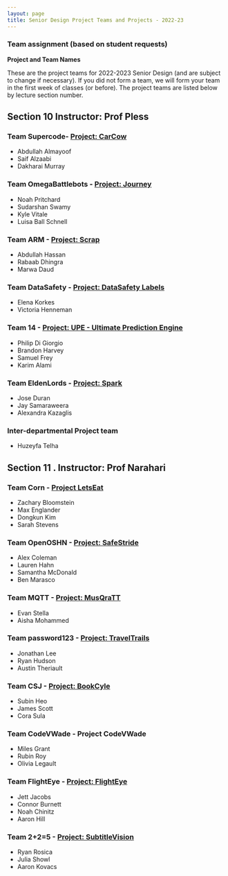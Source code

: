 ```yaml
---
layout: page
title: Senior Design Project Teams and Projects - 2022-23 
---
```


### Team assignment (based on student requests) ### 
<b>  Project and Team Names  </b>

These are the project teams for 2022-2023 Senior Design (and are subject to change if necessary). If you did not form a team, we will form your team in the first week of classes (or before).
The project teams are listed below by lecture section number.

## Section 10 Instructor: Prof Pless ##
### Team Supercode- [Project: CarCow](https://alzaabi2.github.io/carcow.github.io/) ###
- Abdullah Almayoof
- Saif Alzaabi
- Dakharai Murray

### Team OmegaBattlebots - [Project: Journey](https://noahpritchard9.github.io/omegaBattlebots/) ###
- Noah Pritchard
- Sudarshan Swamy
- Kyle Vitale
- Luisa Ball Schnell 

### Team ARM - [Project: Scrap](https://productbya-r-m.github.io/) ###
- Abdullah Hassan
- Rabaab Dhingra
- Marwa Daud

### Team DataSafety - [Project: DataSafety Labels](https://ekorkes.github.io/dataSafetyLabels/) ###
- Elena Korkes
- Victoria Henneman

### Team 14 - [Project: UPE - Ultimate Prediction Engine](https://sdesign-sbpk.github.io/) ###
- Philip Di Giorgio
- Brandon Harvey
- Samuel Frey
- Karim Alami

### Team EldenLords - [Project: Spark](https://joseduran15.github.io/Capstone-Design-Spark/) ###
- Jose Duran
- Jay Samaraweera
- Alexandra Kazaglis

### Inter-departmental Project team ###
- Huzeyfa Telha

## Section 11 . Instructor: Prof Narahari

### Team Corn - [Project LetsEat](https://menglander2019.github.io/LetsEat-Dev/website/) ###
- Zachary Bloomstein
- Max Englander
- Dongkun Kim
- Sarah Stevens

### Team OpenOSHN - [Project: SafeStride](https://safestride.github.io//) ###
- Alex Coleman
- Lauren Hahn
- Samantha McDonald
- Ben Marasco

### Team MQTT - [Project: MusQraTT](https://amohammed6.github.io/musqratt/) ###
- Evan Stella
- Aisha Mohammed

### Team password123 - [Project: TravelTrails](https://jonlee48.github.io/Travel-Trails/) ###
- Jonathan Lee
- Ryan Hudson
- Austin Theriault

### Team CSJ - [Project: BookCyle](https://aboutbookcycle.my.canva.site/) ###
- Subin Heo
- James Scott
- Cora Sula

### Team CodeVWade - Project CodeVWade ###
- Miles Grant
- Rubin Roy
- Olivia Legault

### Team FlightEye - [Project: FlightEye](https://flighteye.github.io/) ###
- Jett Jacobs
- Connor Burnett
- Noah Chinitz
- Aaron Hill

### Team 2+2=5 - [Project: SubtitleVision](https://subtitlevision.github.io/) ###
- Ryan Rosica
- Julia Showl
- Aaron Kovacs
